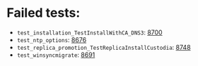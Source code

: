 # Failed tests:
- `test_installation_TestInstallWithCA_DNS3`: [8700](https://pagure.io/freeipa/issue/8700)
- `test_ntp_options`: [8676](https://pagure.io/freeipa/issue/8676)
- `test_replica_promotion_TestReplicaInstallCustodia`: [8748](https://pagure.io/freeipa/issue/8748)
- `test_winsyncmigrate`: [8691](https://pagure.io/freeipa/issue/8691)
